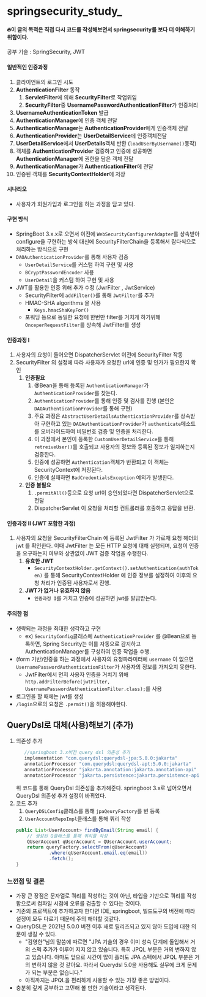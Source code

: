 
# springsecurity_study_
#### 🔥이 글의 목적은 직접 다시 코드를 작성해보면서 springsecurity를 보다 더 이해하기 위함이다.

공부 기술 : SpringSecurity, JWT

#### 일반적인 인증과정

1. 클라이언트의 로그인 시도
2. **AuthenticationFilter** 동작
   1. **ServletFilter**에 의해 **SecurityFilter**로 작업위임
   2. **SecurityFilter**중 **UsernamePasswordAuthenticationFilter**가 인증처리
3. **UsernameAuthenticationToken** 발급
4. **AuthenticationManager**에 인증 객체 전달
5. **AuthenticationManager**는 **AuthenticationProvider**에게 인증객체 전달
6. **AuthenticationProvider**는 **UserDetailService**에 인증객체전달
7. **UserDetailService**에서 **UserDetails**객체 반환 (```loadUserByUsername()```동작)
8. 객체를 **AuthenticationProvider** 검증하고 인증에 성공하면 **AuthenticationManager**에 권한을 담은 객체 전달
9. **AuthenticationManager**가 **AuthenticationFilter**에 전달
10. 인증된 객체를 **SecurityContextHolder**에 저장

#### 시나리오
* 사용자가 회원가입과 로그인을 하는 과정을 담고 있다.

#### 구현 방식 
* SpringBoot 3.x.x로 오면서 이전에 ```WebSecurityConfigurerAdapter```를 상속받아 configure을 구현하는 방식 대신에 SecurityFilterChain을 등록해서 람다식으로 처리하는 방식으로 구현
* ```DAOAuthenticationProvider```를 통해 사용자 검증
  * ```UserDetailService```를 커스텀 하여 구현 및 사용
  * ```BCryptPasswordEncoder``` 사용
  * ```UserDetail```을 커스텀 하여 구현 및 사용
* JWT를 활용한 인증 위해 추가 수정 (JwrFilter , JwtService)
  * SecurityFilter에 ```addFilter()```를 통해 ```JwtFilter```를 추가
  * HMAC-SHA algorithms 을 사용 
    * ```Keys.hmacShaKeyFor()```
  * 포워딩 등으로 동일한 요청에 한번만 filter를 거치게 하기위해 ```OnceperRequestFilter```를 상속해 JwtFilter를 생성
    
#### 인증과정 I
1. 사용자의 요청이 들어오면 DispatcherServlet 이전에 SecurityFilter 작동
2. SecurityFilter 의 설정에 따라 사용자가 요청한 url에 인증 및 인가가 필요한지 확인
   1. **인증필요**
      1. @Bean을 통해 등록된 ```AuthenticationManager```가 ```AuthenticationProvider```를 찾는다.
      2. ```AuthenticationProvider```를 통해 인증 및 검사를 진행 (본인은 ```DAOAuthenticationProvider```를 통해 구현)
      3. 주요 과정은 ```AbstractUserDetailsAuthenticationProvider```를 상속받아 구현하고 있는 ```DAOAuthenticationProvider```가 ```authenticate```메소드를 오버라이드하여 비밀번호 검증 및 인증을 처리한다. 
      4. 이 과정에서 본인이 등록한 ```CustomUserDetailService```를 통해 ```retreiveUser()```를 호출되고 사용자의 정보와 등록된 정보가 일치하는지 검증한다.
      5. 인증에 성공하면 ```Authentication```객체가 반환되고 이 객체는 SecurityContext에 저장된다. 
      6. 인증에 실패하면 ```BadCredentialsException``` 예외가 발생한다.
   2. **인증 불필요**
      1. ```.permitAll()```등으로 요청 url이 승인되었다면 DispatcherServlet으로 전달
      2. DispatcherServlet 이 요청을 처리할 컨트롤러를 호출하고 응답을 반환.

#### 인증과정 II (JWT 포함한 과정)
1. 사용자의 요청을 SecurityFilterChain 에 등록된 JwtFilter 가 가로채 요청 헤더의 jwt 를 확인한다. 이때 JwtFilter 는 모든 HTTP 요청에 대해 실행되며, 요청이 인증을 요구하는지 여부와 상관없이 JWT 검증 작업을 수행한다.
   1. **유효한 JWT** 
      * ```SecurityContextHolder.getContext().setAuthentication(authToken)``` 를 통해 SecurityContextHolder 에 인증 정보를 설정하여 이후의 요청 처리가 인증된 사용자로서 진행.
   2. **JWT가 없거나 유효하지 않음**
      * ```인증과정 I```를 거치고 인증에 성공하면 jwt를 발급받는다.  
      
#### 주의한 점
* 생략되는 과정을 최대한 생각하고 구현 
  * ex) ```SecurityConfig```클래스에 ```AuthenticationProvider``` 를 @Bean으로 등록하면, Spring Security는 이를 자동으로 감지하고 AuthenticationManager를 구성하여 인증 작업을 수행.
* (form 기반)인증을 하는 과정에서 사용자의 요청파라미터에 ```username``` 이 없으면 ```UsernamePasswordAuthenticationFilter```가 사용자의 정보를 가져오지 못한다. 
  * JwtFilter에서 먼저 사용자 인증을 거치기 위해 ```http.addFilterBefore(jwtFilter, UsernamePasswordAuthenticationFilter.class);```를 사용
* 로그인을 할 때에는 jwt를 생성 
* ```/login```으로의 요청은 ```.permit()```을 허용해야한다.


## QueryDsl로 대체(사용)해보기 (추가)
1. 의존성 추가
    ```java
       //springboot 3.x버전 query dsl 의존성 추가
       implementation "com.querydsl:querydsl-jpa:5.0.0:jakarta"
       annotationProcessor "com.querydsl:querydsl-apt:5.0.0:jakarta"
       annotationProcessor "jakarta.annotation:jakarta.annotation-api"
       annotationProcessor "jakarta.persistence:jakarta.persistence-api"
    ```
    위 코드를 통해 QueryDsl 의존성을 추가해준다. springboot 3.x로 넘어오면서 QueryDsl 의존성 추가 설정이 바뀌었다. 
2. 코드 추가
    1. ```QueryDSLConfig```클래스를 통해 ```jpaQeuryFactory```를 빈 등록
    2. ```UserAccountRepoImpl```클래스를 통해 쿼리 작성
    ```java
   public List<UserAccount> findByEmail(String email) {
        // 생성된 Q클래스를 통해 쿼리를 작성
        QUserAccount qUserAccount = QUserAccount.userAccount;
        return queryFactory.selectFrom(qUserAccount)
                .where(qUserAccount.email.eq(email))
                .fetch();
   }
   ``` 

### 느낀점 및 결론

* 가장 큰 장점은 문자열로 쿼리를 작성하는 것이 아닌, 타입을 기반으로 쿼리를 작성함으로써 컴파일 시점에 오류를 검출할 수 있다는 것이다.
* 기존의 프로젝트에 추가하고자 한다면 IDE, springboot, 빌드도구의 버전에 따라 설정이 모두 다르기 때문에 주의 해야할 것같다.
* QueryDSL은 2021년 5.0.0 버전 이후 새로 릴리즈되고 있지 않아 도입에 대한 의문이 생길 수 있다.
    * "김영한"님의 말씀에 따르면 "JPA 기술의 경우 이미 성숙 단계에 돌입해서 거의 스펙 추가가 이루어 지지 않고 있습니다. 특히 JPQL 부분은 거의 변하지 않고 있습니다.
      아마도 앞으로 시간이 많이 흘러도 JPA 스펙에서 JPQL 부분은 거의 변하지 않을 것 같아요. 따라서 Querydsl 5.0을 사용해도 실무에 크게 문제가 되는 부분은 없습니다."
    * 아직까지는 JPQL을 편리하게 사용할 수 있는 가장 좋은 방법이다.
* 충분히 깊게 공부하고 고민해 볼 만한 기술이라고 생각된다.